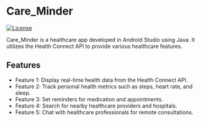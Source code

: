 # Care_Minder

[![License](https://img.shields.io/badge/license-MIT-blue.svg)](LICENSE)

Care_Minder is a healthcare app developed in Android Studio using Java. It utilizes the Health Connect API to provide various healthcare features.

## Features

- Feature 1: Display real-time health data from the Health Connect API.
- Feature 2: Track personal health metrics such as steps, heart rate, and sleep.
- Feature 3: Set reminders for medication and appointments.
- Feature 4: Search for nearby healthcare providers and hospitals.
- Feature 5: Chat with healthcare professionals for remote consultations.




